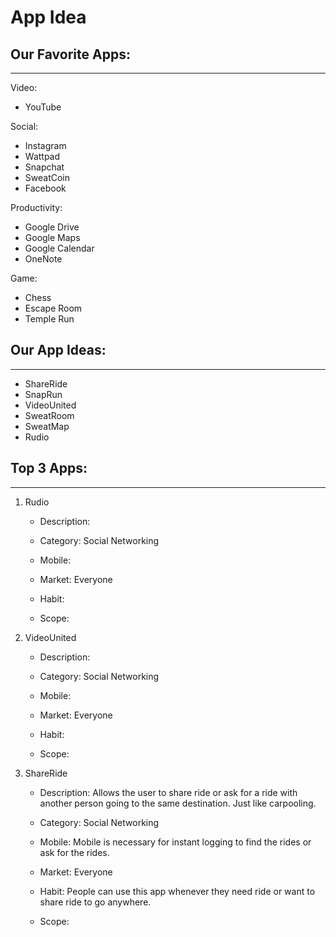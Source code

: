 # App Idea

## Our Favorite Apps:
____________________________________
Video:
- YouTube

Social:
- Instagram
- Wattpad
- Snapchat
- SweatCoin
- Facebook

Productivity:
- Google Drive
- Google Maps
- Google Calendar
- OneNote

Game:
- Chess
- Escape Room
- Temple Run


## Our App Ideas:
_________________________________________
- ShareRide
- SnapRun
- VideoUnited
- SweatRoom
- SweatMap
- Rudio


## Top 3 Apps:
_______________________________________
 1. Rudio
     - Description: 

    - Category: Social Networking

    - Mobile:

    
    - Market: Everyone

    - Habit: 

    - Scope: 
    
 2. VideoUnited
    - Description: 

    - Category: Social Networking

    - Mobile:

    
    - Market: Everyone

    - Habit: 

    - Scope: 
  
 3. ShareRide
     - Description: Allows the user to share ride or ask for a ride with another person going to the same destination. Just like carpooling. 

    - Category: Social Networking

    - Mobile: Mobile is necessary for instant logging to find the rides or ask for the rides. 

    
    - Market: Everyone

    - Habit: People can use this app whenever they need ride or want to share ride to go anywhere. 

    - Scope: 


